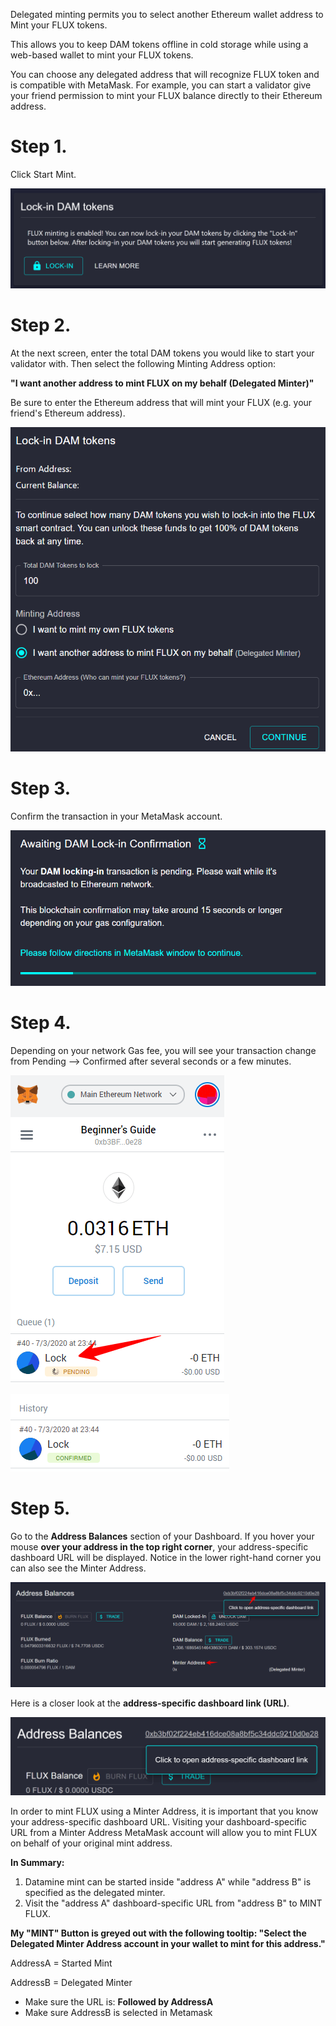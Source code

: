 Delegated minting permits you to select another Ethereum wallet address to Mint your FLUX tokens.

This allows you to keep DAM tokens offline in cold storage while using a web-based wallet to mint your FLUX tokens.  

You can choose any delegated address that will recognize FLUX token and is compatible with MetaMask. For example, you can start a validator give your friend permission to mint your FLUX balance directly to their Ethereum address.

# Step 1.

Click Start Mint.

![Delegated Minting](../../helpArticles/assets/images/pngs/delegatedMinting/delegatedMinting1.png)

# Step 2. 
At the next screen, enter the total DAM tokens you would like to start your validator with. Then select the following Minting Address option:

**"I want another address to mint FLUX on my behalf (Delegated Minter)"**

Be sure to enter the Ethereum address that will mint your FLUX (e.g. your friend's Ethereum address). 

![Delegated Minting](../../helpArticles/assets/images/pngs/delegatedMinting/delegatedMinting2.png#_maxWidth=512)

# Step 3. 
Confirm the transaction in your MetaMask account. 

![Delegated Minting](../../helpArticles/assets/images/pngs/delegatedMinting/delegatedMinting3.png#_maxWidth=512)

# Step 4. 
Depending on your network Gas fee, you will see your transaction change from Pending --> Confirmed after several seconds or a few minutes.

![Delegated Minting](../../helpArticles/assets/images/pngs/delegatedMinting/delegatedMinting4.png#_maxWidth=512)

![Delegated Minting](../../helpArticles/assets/images/pngs/delegatedMinting/delegatedMinting5.png#_maxWidth=512)

# Step 5. 
Go to the **Address Balances** section of your Dashboard. 
If you hover your mouse **over your address in the top right corner**, your address-specific dashboard URL will be displayed. Notice in the lower right-hand corner you can also see the Minter Address. 

![Delegated Minting](../../helpArticles/assets/images/pngs/delegatedMinting/delegatedMinting6.png)

Here is a closer look at the **address-specific dashboard link (URL)**.

![Delegated Minting](../../helpArticles/assets/images/pngs/delegatedMinting/delegatedMinting7.png#_maxWidth=512)

In order to mint FLUX using a Minter Address, it is important that you know your address-specific dashboard URL.
Visiting your dashboard-specific URL from a Minter Address MetaMask account will allow you to mint FLUX on behalf of your original mint address.

**In Summary:**
1) Datamine mint can be started inside "address A" while "address B" is specified as the delegated minter. 
2) Visit the "address A" dashboard-specific URL from "address B" to MINT FLUX.

**My "MINT" Button is greyed out with the following tooltip: "Select the Delegated Minter Address account in your wallet to mint for this address."**

AddressA = Started Mint

AddressB = Delegated Minter

- Make sure the URL is: **Followed by AddressA**
- Make sure AddressB is selected in Metamask